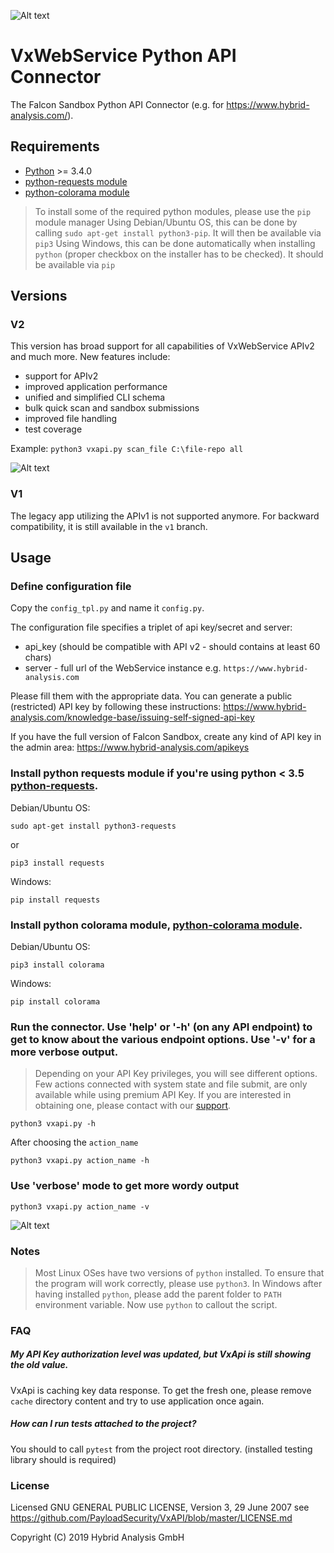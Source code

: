 ![Alt text](/img/icon.png?raw=true "Falcon Sandbox API Icon")

# VxWebService Python API Connector
The Falcon Sandbox Python API Connector (e.g. for https://www.hybrid-analysis.com/).

## Requirements

- [Python](http://www.python.org) >= 3.4.0
- [python-requests module](http://docs.python-requests.org/en/master/)
- [python-colorama module](http://pypi.python.org/pypi/colorama)

> To install some of the required python modules, please use the `pip` module manager
> Using Debian/Ubuntu OS, this can be done by calling `sudo apt-get install python3-pip`. It will then be available via `pip3`
> Using Windows, this can be done automatically when installing `python` (proper checkbox on the installer has to be checked). It should be available via `pip` 

Versions
---

### V2

This version has broad support for all capabilities of VxWebService APIv2 and much more. New features include:

- support for APIv2
- improved application performance
- unified and simplified CLI schema
- bulk quick scan and sandbox submissions
- improved file handling
- test coverage

Example: `python3 vxapi.py scan_file C:\file-repo all`

![Alt text](/img/scan_example.png?raw=true "Falcon Sandbox API CLI Example Bulk Quick Scan")

### V1

The legacy app utilizing the APIv1 is not supported anymore. For backward compatibility, it is still available in the `v1` branch.

Usage
---

### Define configuration file

Copy the `config_tpl.py` and name it `config.py`.

The configuration file specifies a triplet of api key/secret and server:

- api_key (should be compatible with API v2 - should contains at least 60 chars)
- server - full url of the WebService instance e.g. `https://www.hybrid-analysis.com`

Please fill them with the appropriate data. You can generate a public (restricted) API key by following these instructions:
https://www.hybrid-analysis.com/knowledge-base/issuing-self-signed-api-key

If you have the full version of Falcon Sandbox, create any kind of API key in the admin area:
https://www.hybrid-analysis.com/apikeys

### Install python requests module if you're using python < 3.5 [python-requests](http://docs.python-requests.org/en/master/).

Debian/Ubuntu OS:

    sudo apt-get install python3-requests
    
or
    
    pip3 install requests
    
Windows:

    pip install requests

### Install python colorama module, [python-colorama module](http://pypi.python.org/pypi/colorama).

Debian/Ubuntu OS:
    
    pip3 install colorama
    
Windows:

    pip install colorama

### Run the connector. Use 'help' or '-h' (on any API endpoint) to get to know about the various endpoint options. Use '-v' for a more verbose output.

> Depending on your API Key privileges, you will see different options.
> Few actions connected with system state and file submit, are only available while using premium API Key.
> If you are interested in obtaining one, please contact with our [support](https://www.payload-security.com/contact).

    python3 vxapi.py -h
    
After choosing the `action_name`
    
    python3 vxapi.py action_name -h
    
### Use 'verbose' mode to get more wordy output

    python3 vxapi.py action_name -v

![Alt text](/img/cli_example.png?raw=true "Falcon Sandbox API CLI Example Output")

### Notes

> Most Linux OSes have two versions of `python` installed. 
> To ensure that the program will work correctly, please use `python3`.
> In Windows after having installed `python`, please add the parent folder to `PATH` environment variable. Now use `python` to callout the script.

### FAQ

##### My API Key authorization level was updated, but VxApi is still showing the old value.

VxApi is caching key data response. To get the fresh one, please remove `cache` directory content and try to use application once again.

##### How can I run tests attached to the project?

You should to call `pytest` from the project root directory. (installed testing library should is required) 


### License

Licensed  GNU GENERAL PUBLIC LICENSE, Version 3, 29 June 2007
see https://github.com/PayloadSecurity/VxAPI/blob/master/LICENSE.md

Copyright (C) 2019 Hybrid Analysis GmbH
